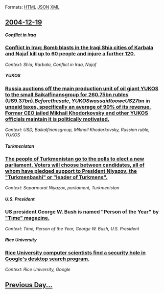 
Formats: [HTML](2004/12/19/index.html)  [JSON](2004/12/19/index.json)  [XML](2004/12/19/index.xml)  

## [2004-12-19](/news/2004/12/19/index.md)

##### Conflict in Iraq
### [ Conflict in Iraq: Bomb blasts in the Iraqi Shia cities of Karbala and Najaf kill up to 60 people and injure a further 120. ](/news/2004/12/19/conflict-in-iraq-bomb-blasts-in-the-iraqi-shia-cities-of-karbala-and-najaf-kill-up-to-60-people-and-injure-a-further-120.md)
_Context: Shia, Karbala, Conflict in Iraq, Najaf_

##### YUKOS
### [ Russia auctions off the main production unit of oil giant YUKOS to the small Baikalfinansgroup for 260.75bn rubles (US$9.37bn). Before the sale, YUKOS was said to owe US$27bn in unpaid taxes, specifically an average of 90% of its revenue. Former CEO jailed Mikhail Khodorkovsky and other YUKOS officials maintain it is politically motivated. ](/news/2004/12/19/russia-auctions-off-the-main-production-unit-of-oil-giant-yukos-to-the-small-baikalfinansgroup-for-260-75bn-rubles-us-9-37bn-before-the.md)
_Context: USD, Baikalfinansgroup, Mikhail Khodorkovsky, Russian ruble, YUKOS_

##### Turkmenistan
### [ The people of Turkmenistan go to the polls to elect a new parliament. Voters will choose between candidates, all of whom have pledged support to President Niyazov, the "Turkmenbashi" or "leader of Turkmens". ](/news/2004/12/19/the-people-of-turkmenistan-go-to-the-polls-to-elect-a-new-parliament-voters-will-choose-between-candidates-all-of-whom-have-pledged-suppo.md)
_Context: Saparmurat Niyazov, parliament, Turkmenistan_

##### U.S. President
### [ US president George W. Bush is named "Person of the Year" by "Time" magazine. ](/news/2004/12/19/us-president-george-w-bush-is-named-person-of-the-year-by-time-magazine.md)
_Context: Time, Person of the Year, George W. Bush, U.S. President_

##### Rice University
### [ Rice University computer scientists find a security hole in Google's desktop search program. ](/news/2004/12/19/rice-university-computer-scientists-find-a-security-hole-in-google-s-desktop-search-program.md)
_Context: Rice University, Google_

## [Previous Day...](/news/2004/12/18/index.md)

